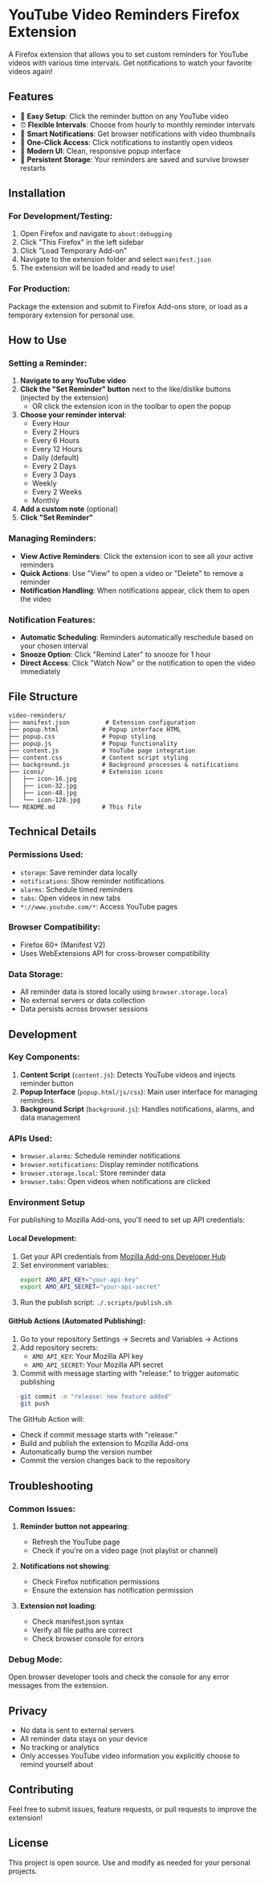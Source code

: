 # YouTube Video Reminders Firefox Extension

A Firefox extension that allows you to set custom reminders for YouTube videos with various time intervals. Get notifications to watch your favorite videos again!

## Features

- 🎥 **Easy Setup**: Click the reminder button on any YouTube video
- ⏰ **Flexible Intervals**: Choose from hourly to monthly reminder intervals
- 🔔 **Smart Notifications**: Get browser notifications with video thumbnails
- 🎯 **One-Click Access**: Click notifications to instantly open videos
- 📱 **Modern UI**: Clean, responsive popup interface
- 💾 **Persistent Storage**: Your reminders are saved and survive browser restarts

## Installation

### For Development/Testing:

1. Open Firefox and navigate to `about:debugging`
2. Click "This Firefox" in the left sidebar
3. Click "Load Temporary Add-on"
4. Navigate to the extension folder and select `manifest.json`
5. The extension will be loaded and ready to use!

### For Production:

Package the extension and submit to Firefox Add-ons store, or load as a temporary extension for personal use.

## How to Use

### Setting a Reminder:

1. **Navigate to any YouTube video**
2. **Click the "Set Reminder" button** next to the like/dislike buttons (injected by the extension)
   - OR click the extension icon in the toolbar to open the popup
3. **Choose your reminder interval**:
   - Every Hour
   - Every 2 Hours
   - Every 6 Hours
   - Every 12 Hours
   - Daily (default)
   - Every 2 Days
   - Every 3 Days
   - Weekly
   - Every 2 Weeks
   - Monthly
4. **Add a custom note** (optional)
5. **Click "Set Reminder"**

### Managing Reminders:

- **View Active Reminders**: Click the extension icon to see all your active reminders
- **Quick Actions**: Use "View" to open a video or "Delete" to remove a reminder
- **Notification Handling**: When notifications appear, click them to open the video

### Notification Features:

- **Automatic Scheduling**: Reminders automatically reschedule based on your chosen interval
- **Snooze Option**: Click "Remind Later" to snooze for 1 hour
- **Direct Access**: Click "Watch Now" or the notification to open the video immediately

## File Structure

```
video-reminders/
├── manifest.json          # Extension configuration
├── popup.html            # Popup interface HTML
├── popup.css             # Popup styling
├── popup.js              # Popup functionality
├── content.js            # YouTube page integration
├── content.css           # Content script styling
├── background.js         # Background processes & notifications
├── icons/                # Extension icons
│   ├── icon-16.jpg
│   ├── icon-32.jpg
│   ├── icon-48.jpg
│   └── icon-128.jpg
└── README.md             # This file
```

## Technical Details

### Permissions Used:

- `storage`: Save reminder data locally
- `notifications`: Show reminder notifications
- `alarms`: Schedule timed reminders
- `tabs`: Open videos in new tabs
- `*://www.youtube.com/*`: Access YouTube pages

### Browser Compatibility:

- Firefox 60+ (Manifest V2)
- Uses WebExtensions API for cross-browser compatibility

### Data Storage:

- All reminder data is stored locally using `browser.storage.local`
- No external servers or data collection
- Data persists across browser sessions

## Development

### Key Components:

1. **Content Script** (`content.js`): Detects YouTube videos and injects reminder button
2. **Popup Interface** (`popup.html/js/css`): Main user interface for managing reminders
3. **Background Script** (`background.js`): Handles notifications, alarms, and data management

### APIs Used:

- `browser.alarms`: Schedule reminder notifications
- `browser.notifications`: Display reminder notifications
- `browser.storage.local`: Store reminder data
- `browser.tabs`: Open videos when notifications are clicked

### Environment Setup

For publishing to Mozilla Add-ons, you'll need to set up API credentials:

#### Local Development:
1. Get your API credentials from [Mozilla Add-ons Developer Hub](https://addons.mozilla.org/en-US/developers/addon/api/key/)
2. Set environment variables:
   ```bash
   export AMO_API_KEY="your-api-key"
   export AMO_API_SECRET="your-api-secret"
   ```
3. Run the publish script: `./.scripts/publish.sh`

#### GitHub Actions (Automated Publishing):
1. Go to your repository Settings → Secrets and Variables → Actions
2. Add repository secrets:
   - `AMO_API_KEY`: Your Mozilla API key
   - `AMO_API_SECRET`: Your Mozilla API secret
3. Commit with message starting with "release:" to trigger automatic publishing
   ```bash
   git commit -m "release: new feature added"
   git push
   ```

The GitHub Action will:
- Check if commit message starts with "release:"
- Build and publish the extension to Mozilla Add-ons
- Automatically bump the version number
- Commit the version changes back to the repository

## Troubleshooting

### Common Issues:

1. **Reminder button not appearing**: 
   - Refresh the YouTube page
   - Check if you're on a video page (not playlist or channel)

2. **Notifications not showing**:
   - Check Firefox notification permissions
   - Ensure the extension has notification permission

3. **Extension not loading**:
   - Check manifest.json syntax
   - Verify all file paths are correct
   - Check browser console for errors

### Debug Mode:

Open browser developer tools and check the console for any error messages from the extension.

## Privacy

- No data is sent to external servers
- All reminder data stays on your device
- No tracking or analytics
- Only accesses YouTube video information you explicitly choose to remind yourself about

## Contributing

Feel free to submit issues, feature requests, or pull requests to improve the extension!

## License

This project is open source. Use and modify as needed for your personal projects.
